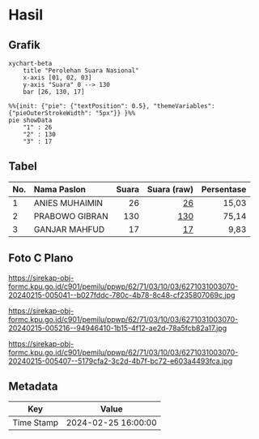 # Hasil

## Grafik

```mermaid
xychart-beta
    title "Perolehan Suara Nasional"
    x-axis [01, 02, 03]
    y-axis "Suara" 0 --> 130
    bar [26, 130, 17]
```

```mermaid
%%{init: {"pie": {"textPosition": 0.5}, "themeVariables": {"pieOuterStrokeWidth": "5px"}} }%%
pie showData
    "1" : 26
    "2" : 130
    "3" : 17
```

## Tabel

| No. | Nama Paslon    | Suara | Suara (raw) | Persentase |
|:--- |:-------------- | -----:| -----------:| ----------:|
| 1   | ANIES MUHAIMIN | 26    | [26][p-1]   | 15,03      |
| 2   | PRABOWO GIBRAN | 130   | [130][p-2]  | 75,14      |
| 3   | GANJAR MAHFUD  | 17    | [17][p-3]   | 9,83       |


[p-1]: https://github.com/gigit-pemilu/pemilu-2024/blob/main/pilpres/hitung-suara/sub/62-kalimantan-tengah/sub/71-kota-palangkaraya/sub/03-jekan-raya/sub/1003-bukit-tunggal/sub/070-tps/sub/paslon-1.txt
[p-2]: https://github.com/gigit-pemilu/pemilu-2024/blob/main/pilpres/hitung-suara/sub/62-kalimantan-tengah/sub/71-kota-palangkaraya/sub/03-jekan-raya/sub/1003-bukit-tunggal/sub/070-tps/sub/paslon-2.txt
[p-3]: https://github.com/gigit-pemilu/pemilu-2024/blob/main/pilpres/hitung-suara/sub/62-kalimantan-tengah/sub/71-kota-palangkaraya/sub/03-jekan-raya/sub/1003-bukit-tunggal/sub/070-tps/sub/paslon-3.txt

## Foto C Plano

https://sirekap-obj-formc.kpu.go.id/c901/pemilu/ppwp/62/71/03/10/03/6271031003070-20240215-005041--b027fddc-780c-4b78-8c48-cf235807069c.jpg

https://sirekap-obj-formc.kpu.go.id/c901/pemilu/ppwp/62/71/03/10/03/6271031003070-20240215-005216--94946410-1b15-4f12-ae2d-78a5fcb82a17.jpg

https://sirekap-obj-formc.kpu.go.id/c901/pemilu/ppwp/62/71/03/10/03/6271031003070-20240215-005407--5179cfa2-3c2d-4b7f-bc72-e603a4493fca.jpg


## Metadata

| Key        | Value               |
| ---------- | ------------------- |
| Time Stamp | 2024-02-25 16:00:00 |



